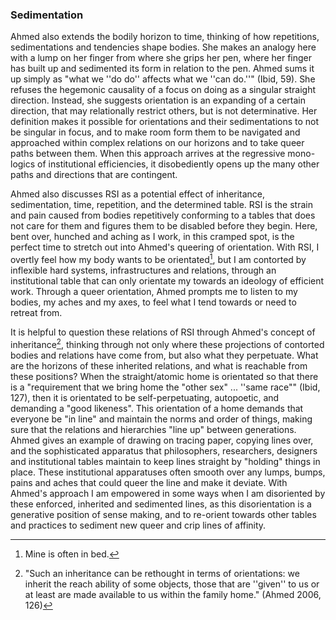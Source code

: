 ### Sedimentation

Ahmed also extends the bodily horizon to time, thinking of how repetitions, sedimentations and tendencies shape bodies. She makes an analogy here with a lump on her finger from where she grips her pen, where her finger has built up and sedimented its form in relation to the pen. Ahmed sums it up simply as "what we ''do do'' affects what we ''can do.''" (Ibid, 59). She refuses the hegemonic causality of a focus on doing as a singular straight direction. Instead, she suggests orientation is an expanding of a certain direction, that may relationally restrict others, but is not determinative. Her definition makes it possible for orientations and their sedimentations to not be singular in focus, and to make room form them to be navigated and approached within complex relations on our horizons and to take queer paths between them. When this approach arrives at the regressive mono-logics of institutional efficiencies, it disobediently opens up the many other paths and directions that are contingent.

Ahmed also discusses RSI as a potential effect of inheritance, sedimentation, time, repetition, and the determined table. RSI is the strain and pain caused from bodies repetitively conforming to a tables that does not care for them and figures them to be disabled before they begin. Here, bent over, hunched and aching as I work, in this cramped spot, is the perfect time to stretch out into Ahmed's queering of orientation. With RSI, I overtly feel how my body wants to be orientated[^16], but I am contorted by inflexible hard systems, infrastructures and relations, through an institutional table that can only orientate my towards an ideology of efficient work. Through a queer orientation, Ahmed prompts me to listen to my bodies, my aches and my axes, to feel what I tend towards or need to retreat from.

It is helpful to question these relations of RSI through Ahmed's concept of inheritance[^17], thinking through not only where these projections of contorted bodies and relations have come from, but also what they perpetuate. What are the horizons of these inherited relations, and what is reachable from these positions? When the straight/atomic home is orientated so that there is a "requirement that we bring home the "other sex" ... ''same race"" (Ibid, 127), then it is orientated to be self-perpetuating, autopoetic, and demanding a "good likeness". This orientation of a home demands that everyone be "in line" and maintain the norms and order of things, making sure that the relations and hierarchies "line up" between generations. Ahmed gives an example of drawing on tracing paper, copying lines over, and the sophisticated apparatus that philosophers, researchers, designers and institutional tables maintain to keep lines straight by "holding" things in place. These institutional apparatuses often smooth over any lumps, bumps, pains and aches that could queer the line and make it deviate. With Ahmed's approach I am empowered in some ways when I am disoriented by these enforced, inherited and sedimented lines, as this disorientation is a generative position of sense making, and to re-orient towards other tables and practices to sediment new queer and crip lines of affinity.

[^16]: Mine is often in bed.
[^17]: "Such an inheritance can be rethought in terms of orientations: we inherit the reach ability of some objects, those that are ''given'' to us or at least are made available to us within the family home." (Ahmed 2006, 126)
